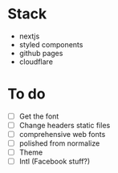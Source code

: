 # Stack

- nextjs
- styled components
- github pages
- cloudflare

# To do

- [ ] Get the font
- [ ] Change headers static files
- [ ] comprehensive web fonts
- [ ] polished from normalize
- [ ] Theme
- [ ] Intl (Facebook stuff?)
